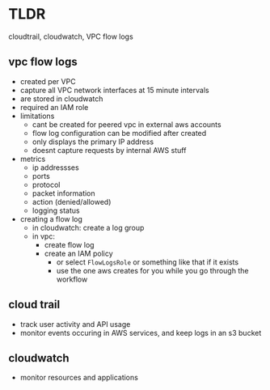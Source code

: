 # TLDR

cloudtrail, cloudwatch, VPC flow logs

## vpc flow logs

- created per VPC
- capture all VPC network interfaces at 15 minute intervals
- are stored in cloudwatch
- required an IAM role
- limitations
  - cant be created for peered vpc in external aws accounts
  - flow log configuration can be modified after created
  - only displays the primary IP address
  - doesnt capture requests by internal AWS stuff
- metrics
  - ip addressses
  - ports
  - protocol
  - packet information
  - action (denied/allowed)
  - logging status
- creating a flow log
  - in cloudwatch: create a log group
  - in vpc:
    - create flow log
    - create an IAM policy
      - or select `FlowLogsRole` or something like that if it exists
      - use the one aws creates for you while you go through the workflow

## cloud trail

- track user activity and API usage
- monitor events occuring in AWS services, and keep logs in an s3 bucket

## cloudwatch

- monitor resources and applications
